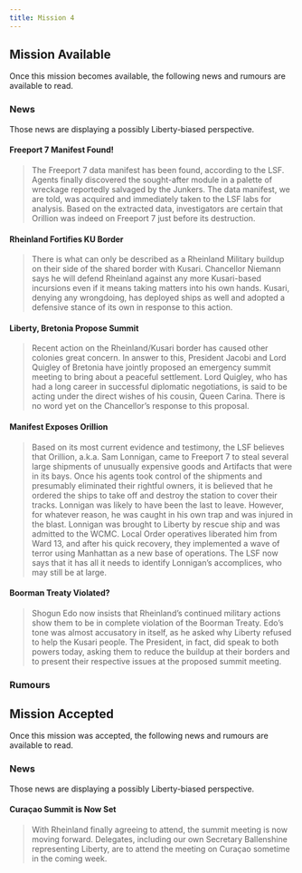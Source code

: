 ```yaml
---
title: Mission 4
---
```


## Mission Available

Once this mission becomes available, the following news and rumours are available to read.

### News
Those news are displaying a possibly Liberty-biased perspective.

#### Freeport 7 Manifest Found!
> The Freeport 7 data manifest has been found, according to the LSF. Agents finally discovered the sought-after module in a palette of wreckage reportedly salvaged by the Junkers. The data manifest, we are told, was acquired and immediately taken to the LSF labs for analysis. Based on the extracted data, investigators are certain that Orillion was indeed on Freeport 7 just before its destruction.

#### Rheinland Fortifies KU Border
> There is what can only be described as a Rheinland Military buildup on their side of the shared border with Kusari. Chancellor Niemann says he will defend Rheinland against any more Kusari-based incursions even if it means taking matters into his own hands. Kusari, denying any wrongdoing, has deployed ships as well and adopted a defensive stance of its own in response to this action.

#### Liberty, Bretonia Propose Summit
> Recent action on the Rheinland/Kusari border has caused other colonies great concern. In answer to this, President Jacobi and Lord Quigley of Bretonia have jointly proposed an emergency summit meeting to bring about a peaceful settlement. Lord Quigley, who has had a long career in successful diplomatic negotiations, is said to be acting under the direct wishes of his cousin, Queen Carina. There is no word yet on the Chancellor’s response to this proposal.

#### Manifest Exposes Orillion
> Based on its most current evidence and testimony, the LSF believes that Orillion, a.k.a. Sam Lonnigan, came to Freeport 7 to steal several large shipments of unusually expensive goods and Artifacts that were in its bays. Once his agents took control of the shipments and presumably eliminated their rightful owners, it is believed that he ordered the ships to take off and destroy the station to cover their tracks. Lonnigan was likely to have been the last to leave. However, for whatever reason, he was caught in his own trap and was injured in the blast. Lonnigan was brought to Liberty by rescue ship and was admitted to the WCMC. Local Order operatives liberated him from Ward 13, and after his quick recovery, they implemented a wave of terror using Manhattan as a new base of operations. The LSF now says that it has all it needs to identify Lonnigan’s accomplices, who may still be at large.

#### Boorman Treaty Violated?
> Shogun Edo now insists that Rheinland’s continued military actions show them to be in complete violation of the Boorman Treaty. Edo’s tone was almost accusatory in itself, as he asked why Liberty refused to help the Kusari people. The President, in fact, did speak to both powers today, asking them to reduce the buildup at their borders and to present their respective issues at the proposed summit meeting.


### Rumours

## Mission Accepted

Once this mission was accepted, the following news and rumours are available to read.

### News
Those news are displaying a possibly Liberty-biased perspective.

#### Curaçao Summit is Now Set
> With Rheinland finally agreeing to attend, the summit meeting is now moving forward. Delegates, including our own Secretary Ballenshine representing Liberty, are to attend the meeting on Curaçao sometime in the coming week.
